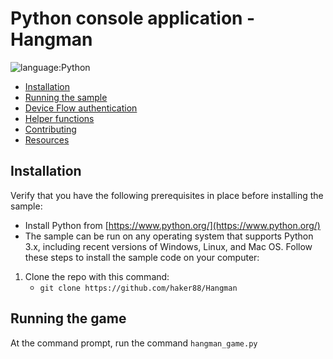 # Python console application -Hangman

![language:Python](https://img.shields.io/badge/Language-Python-blue.svg?style=flat-square) 
* [Installation](#installation)
* [Running the sample](#running-the-sample)
* [Device Flow authentication](#device-flow-authentication)
* [Helper functions](#helper-functions)
* [Contributing](#contributing)
* [Resources](#resources)

## Installation

Verify that you have the following prerequisites in place before installing the sample:

* Install Python from [https://www.python.org/](https://www.python.org/)
* The sample can be run on any operating system that supports Python 3.x, including recent versions of Windows, Linux, and Mac OS.
Follow these steps to install the sample code on your computer:

1. Clone the repo with this command:
    * ```git clone https://github.com/haker88/Hangman```

## Running the game

At the command prompt, run the command ```hangman_game.py```

